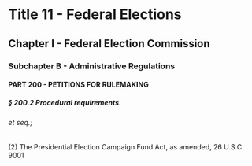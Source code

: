 
# Title 11 - Federal Elections
## Chapter I - Federal Election Commission
### Subchapter B - Administrative Regulations
#### PART 200 - PETITIONS FOR RULEMAKING
##### § 200.2 Procedural requirements.
###### et seq.;

(2) The Presidential Election Campaign Fund Act, as amended, 26 U.S.C. 9001
